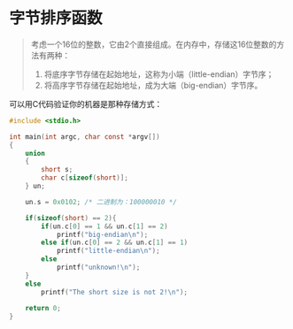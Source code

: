 # 字节排序函数
>考虑一个16位的整数，它由2个直接组成。在内存中，存储这16位整数的方法有两种：
>1. 将底序字节存储在起始地址，这称为小端（little-endian）字节序；
>2. 将高序字节存储在起始地址，成为大端（big-endian）字节序。

可以用C代码验证你的机器是那种存储方式：
```c
#include <stdio.h>

int main(int argc, char const *argv[])
{
    union 
    {
        short s;
        char c[sizeof(short)];
    } un;

    un.s = 0x0102; /* 二进制为：100000010 */

    if(sizeof(short) == 2){
        if(un.c[0] == 1 && un.c[1] == 2)
            printf("big-endian\n");
        else if(un.c[0] == 2 && un.c[1] == 1)
            printf("little-endian\n");
        else
            printf("unknown!\n");
    }
    else
        printf("The short size is not 2!\n");
    
    return 0;
}
```